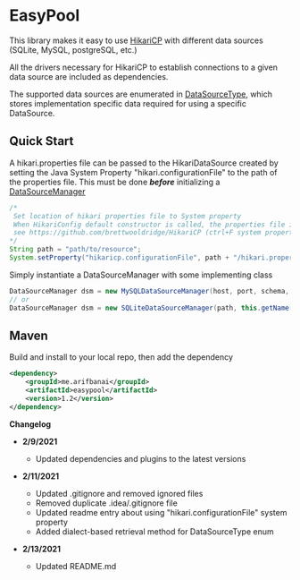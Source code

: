 # EasyPool
This library makes it easy to use [HikariCP](https://github.com/brettwooldridge/HikariCP) with different data sources (SQLite, MySQL, postgreSQL, etc.)

All the drivers necessary for HikariCP to establish connections to a given data source are included as dependencies. 

The supported data sources are enumerated in [DataSourceType](../src/me/arifbanai/easypool/enums/DataSourceType.java), 
which stores implementation specific data required for using a specific DataSource.

## Quick Start

A hikari.properties file can be passed to the HikariDataSource created by setting the Java System Property "hikari.configurationFile" to the path of the properties file. This must be done _**before**_ initializing a [DataSourceManager](../src/me/arifbanai/easypool/DataSourceManager.java)

```java
/*
 Set location of hikari properties file to System property
 When HikariConfig default constructor is called, the properties file is loaded
 see https://github.com/brettwooldridge/HikariCP (ctrl+F system property)
*/
String path = "path/to/resource";
System.setProperty("hikaricp.configurationFile", path + "/hikari.properties");
```

Simply instantiate a DataSourceManager with some implementing class
```java
DataSourceManager dsm = new MySQLDataSourceManager(host, port, schema, user, password);
// or
DataSourceManager dsm = new SQLiteDataSourceManager(path, this.getName());
```

## Maven
Build and install to your local repo, then add the dependency
```xml
<dependency>
    <groupId>me.arifbanai</groupId>
    <artifactId>easypool</artifactId>
    <version>1.2</version>
</dependency>
```

**Changelog**
- **2/9/2021**
  - Updated dependencies and plugins to the latest versions
  
- **2/11/2021**
  - Updated .gitignore and removed ignored files
  - Removed duplicate .idea/.gitignore file
  - Updated readme entry about using "hikari.configurationFile" system property
  - Added dialect-based retrieval method for DataSourceType enum

- **2/13/2021**
  - Updated README.md